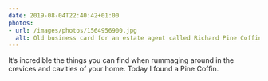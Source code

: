 ```yaml
---
date: 2019-08-04T22:40:42+01:00
photos:
- url: /images/photos/1564956900.jpg
  alt: Old business card for an estate agent called Richard Pine Coffin.
---
```

It’s incredible the things you can find when rummaging around in the crevices and cavities of your home. Today I found a Pine Coffin.
